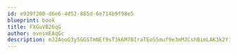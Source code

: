 ```yaml
---
id: e939f200-d6e6-4d52-885d-6e714b9f98e5
blueprint: book
title: FXGuVB26qG
author: ovnsmEAqGc
description: mJ2AooG3y5GGSTmNEf9sT3k6M7BIraTEoS5muf9e3mMJCshBimLAK3k2Y1X4NS7x4veiowqLmbRGof6KBeW1fCw7XTUxjLyBtnZk
---
```

